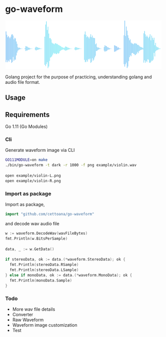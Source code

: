 # go-waveform
<p align="center">
	<img src="image.svg" alt="go-waveform">
</p>

Golang project for the purpose of practicing, understanding golang and audio file format.

## Usage

## Requirements

Go 1.11 (Go Modules)

### Cli

Generate waveform image via CLI

```bash
GO111MODULE=on make
./bin/go-waveform -t dark -r 1000 -f png example/violin.wav

open example/violin-L.png
open example/violin-R.png
```

### Import as package

Import as package,

```go
import "github.com/cettoana/go-waveform"
```

and decode wav audio file

```go
w := waveform.DecodeWav(wavFileBytes)
fmt.Println(w.BitsPerSample)

data, _ := w.GetData()

if stereoData, ok := data.(*waveform.StereoData); ok {
  fmt.Println(stereoData.RSample)
  fmt.Println(stereoData.LSample)
} else if monoData, ok := data.(*waveform.MonoData); ok {
  fmt.Println(monoData.Sample)
}
```

### Todo

- More wav file details
- Converter
- Raw Waveform
- Waveform image customization
- Test
